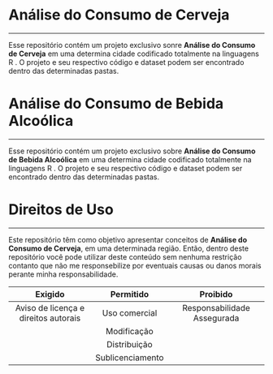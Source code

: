 # Análise do Consumo de Cerveja
***
Esse repositório contém um projeto exclusivo sonre **Análise do Consumo de Cerveja** em uma determina cidade codificado totalmente na linguagens R . O projeto e seu respectivo código e dataset podem ser encontrado dentro das determinadas pastas.

# Análise do Consumo de Bebida Alcoólica
***
Esse repositório contém um projeto exclusivo sobre **Análise do Consumo de Bebida Alcoólica** em uma determina cidade codificado totalmente na linguagens R . O projeto e seu respectivo código e dataset podem ser encontrado dentro das determinadas pastas.

# Direitos de Uso
***
Este repositório têm como objetivo apresentar conceitos de **Análise do Consumo de Cerveja**, em uma determinada região. Então, dentro deste repositório você pode utilizar deste conteúdo sem nenhuma restrição contanto que não me responsebilize por eventuais causas ou danos morais perante minha responsabilidade.	

Exigido | Permitido | Proibido
:---: | :---: | :---:
Aviso de licença e direitos autorais | Uso comercial | Responsabilidade Assegurada
 || Modificação ||	
 || Distribuição ||	
 || Sublicenciamento || 	
 
